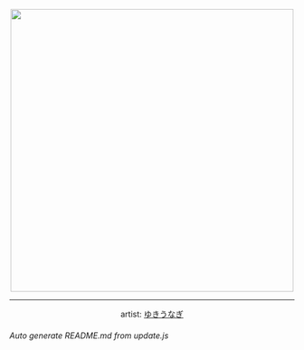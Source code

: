 
<p align="center">
  <img width="500" src="https://nekos.best/api/v2/neko/0753.png">
  <hr/>
  <center>
    artist: <a href="https://www.pixiv.net/en/artworks/96511130">ゆきうなぎ</a>
  </center>
</p>


###### Auto generate README.md from update.js

